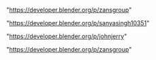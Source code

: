 "https://developer.blender.org/p/zansgroup"

 
"https://developer.blender.org/p/sanyasingh10351"


"https://developer.blender.org/p/johnjerry"


"https://developer.blender.org/p/zansgroup"


 
